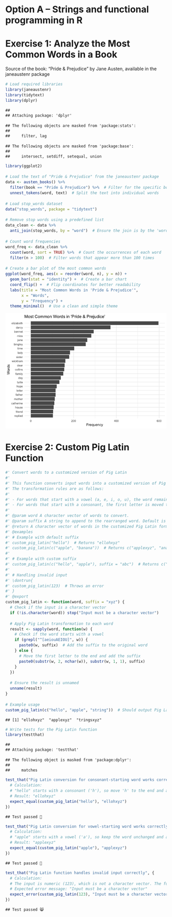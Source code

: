 Option A – Strings and functional programming in R
================

# Exercise 1: Analyze the Most Common Words in a Book

Source of the book: “Pride & Prejudice” by Jane Austen, available in the
janeaustenr package

``` r
# Load required libraries
library(janeaustenr)
library(tidytext)
library(dplyr)
```

    ## 
    ## Attaching package: 'dplyr'

    ## The following objects are masked from 'package:stats':
    ## 
    ##     filter, lag

    ## The following objects are masked from 'package:base':
    ## 
    ##     intersect, setdiff, setequal, union

``` r
library(ggplot2)

# Load the text of "Pride & Prejudice" from the janeaustenr package
data <- austen_books() %>%
  filter(book == "Pride & Prejudice") %>%  # Filter for the specific book
  unnest_tokens(word, text)  # Split the text into individual words

# Load stop_words dataset
data("stop_words", package = "tidytext")

# Remove stop words using a predefined list
data_clean <- data %>%
  anti_join(stop_words, by = "word")  # Ensure the join is by the 'word' column

# Count word frequencies
word_freq <- data_clean %>%
  count(word, sort = TRUE) %>%  # Count the occurrences of each word
  filter(n > 100)  # Filter words that appear more than 100 times

# Create a bar plot of the most common words
ggplot(word_freq, aes(x = reorder(word, n), y = n)) +
  geom_bar(stat = "identity") +  # Create a bar chart
  coord_flip() +  # Flip coordinates for better readability
  labs(title = "Most Common Words in 'Pride & Prejudice'",
       x = "Words",
       y = "Frequency") +
  theme_minimal()  # Use a clean and simple theme
```

![](assignment_files/figure-gfm/unnamed-chunk-1-1.png)<!-- -->

# Exercise 2: Custom Pig Latin Function

``` r
#' Convert words to a customized version of Pig Latin
#'
#' This function converts input words into a customized version of Pig Latin. 
#' The transformation rules are as follows:
#' 
#' - For words that start with a vowel (a, e, i, o, u), the word remains unchanged, and a suffix (default: "xyz") is appended to the end.
#' - For words that start with a consonant, the first letter is moved to the end of the word, and the suffix is appended.
#' 
#' @param word A character vector of words to convert.
#' @param suffix A string to append to the rearranged word. Default is "xyz".
#' @return A character vector of words in the customized Pig Latin format.
#' @examples
#' # Example with default suffix
#' custom_pig_latin("hello")  # Returns "ellohxyz"
#' custom_pig_latin(c("apple", "banana"))  # Returns c("applexyz", "ananabxyz")
#'
#' # Example with custom suffix
#' custom_pig_latin(c("hello", "apple"), suffix = "abc")  # Returns c("ellohabc", "appleabc")
#'
#' # Handling invalid input
#' \dontrun{
#' custom_pig_latin(123)  # Throws an error
#' }
#' @export
custom_pig_latin <- function(word, suffix = "xyz") {
  # Check if the input is a character vector
  if (!is.character(word)) stop("Input must be a character vector")
  
  # Apply Pig Latin transformation to each word
  result <- sapply(word, function(w) {
    # Check if the word starts with a vowel
    if (grepl("^[aeiouAEIOU]", w)) {
      paste0(w, suffix)  # Add the suffix to the original word
    } else {
      # Move the first letter to the end and add the suffix
      paste0(substr(w, 2, nchar(w)), substr(w, 1, 1), suffix)
    }
  })
  
  # Ensure the result is unnamed
  unname(result)
}

# Example usage
custom_pig_latin(c("hello", "apple", "string"))  # Should output Pig Latin transformations
```

    ## [1] "ellohxyz"  "applexyz"  "tringsxyz"

``` r
# Write tests for the Pig Latin function
library(testthat)
```

    ## 
    ## Attaching package: 'testthat'

    ## The following object is masked from 'package:dplyr':
    ## 
    ##     matches

``` r
test_that("Pig Latin conversion for consonant-starting word works correctly", {
  # Calculation:
  # "hello" starts with a consonant ('h'), so move 'h' to the end and append the default suffix "xyz".
  # Result: "ellohxyz"
  expect_equal(custom_pig_latin("hello"), "ellohxyz")
})
```

    ## Test passed 🎊

``` r
test_that("Pig Latin conversion for vowel-starting word works correctly", {
  # Calculation:
  # "apple" starts with a vowel ('a'), so keep the word unchanged and append the default suffix "xyz".
  # Result: "applexyz"
  expect_equal(custom_pig_latin("apple"), "applexyz")
})
```

    ## Test passed 🎉

``` r
test_that("Pig Latin function handles invalid input correctly", {
  # Calculation:
  # The input is numeric (123), which is not a character vector. The function should throw an error.
  # Expected error message: "Input must be a character vector"
  expect_error(custom_pig_latin(123), "Input must be a character vector")
})
```

    ## Test passed 😸
